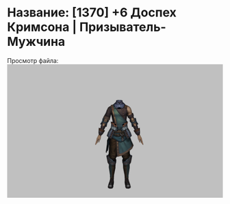 # Название: [1370] +6 Доспех Кримсона | Призыватель-Мужчина

Просмотр файла:
![p080004.png](p080004.png)